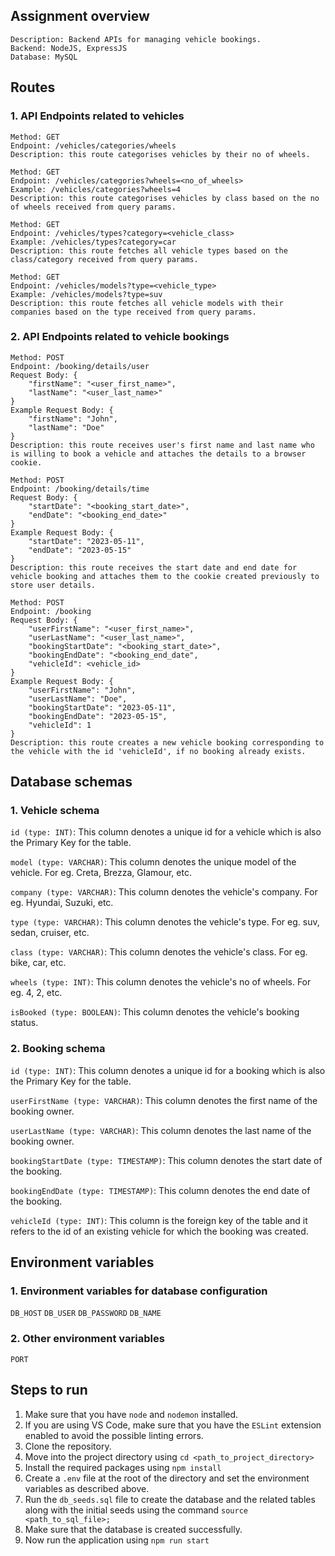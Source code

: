 ## Assignment overview

```
Description: Backend APIs for managing vehicle bookings.
Backend: NodeJS, ExpressJS
Database: MySQL
```

## Routes

### 1. API Endpoints related to vehicles

```
Method: GET
Endpoint: /vehicles/categories/wheels
Description: this route categorises vehicles by their no of wheels.
```

```
Method: GET
Endpoint: /vehicles/categories?wheels=<no_of_wheels>
Example: /vehicles/categories?wheels=4
Description: this route categorises vehicles by class based on the no of wheels received from query params.
```

```
Method: GET
Endpoint: /vehicles/types?category=<vehicle_class>
Example: /vehicles/types?category=car
Description: this route fetches all vehicle types based on the class/category received from query params.
```

```
Method: GET
Endpoint: /vehicles/models?type=<vehicle_type>
Example: /vehicles/models?type=suv
Description: this route fetches all vehicle models with their companies based on the type received from query params.
```

### 2. API Endpoints related to vehicle bookings

```
Method: POST
Endpoint: /booking/details/user
Request Body: {
    "firstName": "<user_first_name>",
    "lastName": "<user_last_name>"
}
Example Request Body: {
    "firstName": "John",
    "lastName": "Doe"
}
Description: this route receives user's first name and last name who is willing to book a vehicle and attaches the details to a browser cookie.
```

```
Method: POST
Endpoint: /booking/details/time
Request Body: {
    "startDate": "<booking_start_date>",
    "endDate": "<booking_end_date>"
}
Example Request Body: {
    "startDate": "2023-05-11",
    "endDate": "2023-05-15"
}
Description: this route receives the start date and end date for vehicle booking and attaches them to the cookie created previously to store user details.
```

```
Method: POST
Endpoint: /booking
Request Body: {
    "userFirstName": "<user_first_name>",
    "userLastName": "<user_last_name>",
    "bookingStartDate": "<booking_start_date>",
    "bookingEndDate": "<booking_end_date",
    "vehicleId": <vehicle_id>
}
Example Request Body: {
    "userFirstName": "John",
    "userLastName": "Doe",
    "bookingStartDate": "2023-05-11",
    "bookingEndDate": "2023-05-15",
    "vehicleId": 1
}
Description: this route creates a new vehicle booking corresponding to the vehicle with the id 'vehicleId', if no booking already exists.
```

## Database schemas

### 1. Vehicle schema

`id (type: INT)`: This column denotes a unique id for a vehicle which is also the Primary Key for the table.

`model (type: VARCHAR)`: This column denotes the unique model of the vehicle. For eg. Creta, Brezza, Glamour, etc.

`company (type: VARCHAR)`: This column denotes the vehicle's company. For eg. Hyundai, Suzuki, etc.

`type (type: VARCHAR)`: This column denotes the vehicle's type. For eg. suv, sedan, cruiser, etc.

`class (type: VARCHAR)`: This column denotes the vehicle's class. For eg. bike, car, etc.

`wheels (type: INT)`: This column denotes the vehicle's no of wheels. For eg. 4, 2, etc.

`isBooked (type: BOOLEAN)`: This column denotes the vehicle's booking status.

### 2. Booking schema

`id (type: INT)`: This column denotes a unique id for a booking which is also the Primary Key for the table.

`userFirstName (type: VARCHAR)`: This column denotes the first name of the booking owner.

`userLastName (type: VARCHAR)`: This column denotes the last name of the booking owner.

`bookingStartDate (type: TIMESTAMP)`: This column denotes the start date of the booking.

`bookingEndDate (type: TIMESTAMP)`: This column denotes the end date of the booking.

`vehicleId (type: INT)`: This column is the foreign key of the table and it refers to the id of an existing vehicle for which the booking was created.

## Environment variables

### 1. Environment variables for database configuration

`DB_HOST` `DB_USER` `DB_PASSWORD` `DB_NAME`

### 2. Other environment variables
`PORT`

## Steps to run

1. Make sure that you have `node` and `nodemon` installed.
2. If you are using VS Code, make sure that you have the `ESLint` extension enabled to avoid the possible linting errors.
3. Clone the repository.
4. Move into the project directory using `cd <path_to_project_directory>`
5. Install the required packages using `npm install`
6. Create a `.env` file at the root of the directory and set the environment variables as described above.
7. Run the `db_seeds.sql` file to create the database and the related tables along with the initial seeds using the command `source <path_to_sql_file>;`
8. Make sure that the database is created successfully.
9. Now run the application using `npm run start`